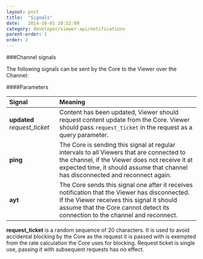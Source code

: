 ```yaml
---
layout: post
title:  "Signals"
date:   2014-10-01 10:52:00
category: developer/viewer-api/notifications
parent-order: 1
order: 2
---
```


###Channel signals

The following signals can be sent by the Core to the Viewer over the Channel:

####Parameters

| Signal                        | Meaning                             |
|:------------------------------|:------------------------------------|
| **updated** *request_ticket*  | Content has been updated, Viewer should request content update from the Core. Viewer should pass `request_ticket` in the request as a query parameter. |
| **ping**                      | The Core is sending this signal at regular intervals to all Viewers that are connected to the channel, if the Viewer does not receive it at expected time, it should assume that channel has disconnected and reconnect again. |
| **ayt**                       | The Core sends this signal one after it receives notification that the Viewer has disconnected. If the Viewer receives this signal it should assume that the Core cannot detect its connection to the channel and reconnect. |


**request_ticket** is a random sequence of 20 characters. It is used to avoid accidental blocking by the Core as the request it is passed with is exempted from the rate calculation the Core uses for blocking.
Request ticket is single use, passing it with subsequent requests has no effect.
